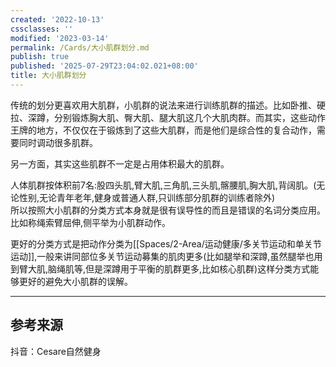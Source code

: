 ```yaml
---
created: '2022-10-13'
cssclasses: ''
modified: '2023-03-14'
permalink: /Cards/大小肌群划分.md
publish: true
published: '2025-07-29T23:04:02.021+08:00'
title: 大小肌群划分
---
```

传统的划分更喜欢用大肌群，小肌群的说法来进行训练肌群的描述。比如卧推、硬拉、深蹲，分别锻炼胸大肌、臀大肌、腿大肌这几个大肌肉群。而其实，这些动作王牌的地方，不仅仅在于锻炼到了这些大肌群，而是他们是综合性的复合动作，需要同时调动很多肌群。

另一方面，其实这些肌群不一定是占用体积最大的肌群。

人体肌群按体积前7名:股四头肌,臂大肌,三角肌,三头肌,髂腰肌,胸大肌,背阔肌。(无论性别,无论青年老年,健身或普通人群,只训练部分肌群的训练者除外)  
所以按照大小肌群的分类方式本身就是很有误导性的而且是错误的名词分类应用。比如称绳索臂屈伸,侧平举为小肌群动作。

更好的分类方式是把动作分类为[[Spaces/2-Area/运动健康/多关节运动和单关节运动]],一般来讲同部位多关节运动募集的肌肉更多(比如腿举和深蹲,虽然腿举也用到臂大肌,脑绳肌等,但是深蹲用于平衡的肌群更多,比如核心肌群)这样分类方式能够更好的避免大小肌群的误解。

---

## 参考来源

抖音：Cesare自然健身